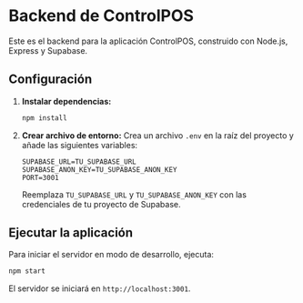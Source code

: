 # Backend de ControlPOS

Este es el backend para la aplicación ControlPOS, construido con Node.js, Express y Supabase.

## Configuración

1.  **Instalar dependencias:**
    ```bash
    npm install
    ```

2.  **Crear archivo de entorno:**
    Crea un archivo `.env` en la raíz del proyecto y añade las siguientes variables:
    ```
    SUPABASE_URL=TU_SUPABASE_URL
    SUPABASE_ANON_KEY=TU_SUPABASE_ANON_KEY
    PORT=3001
    ```
    Reemplaza `TU_SUPABASE_URL` y `TU_SUPABASE_ANON_KEY` con las credenciales de tu proyecto de Supabase.

## Ejecutar la aplicación

Para iniciar el servidor en modo de desarrollo, ejecuta:
```bash
npm start
```

El servidor se iniciará en `http://localhost:3001`.
